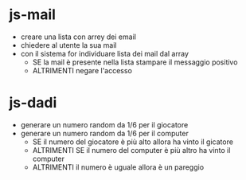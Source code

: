 # js-mail

- creare una lista con arrey dei email
- chiedere al utente la sua mail
- con il sistema for individuare lista dei mail dal array
    - SE la mail è presente nella lista stampare il messaggio positivo
    - ALTRIMENTI negare l'accesso


# js-dadi

- generare un numero random da 1/6 per il giocatore
- generare un numero random da 1/6 per il computer
    - SE il numero del giocatore è più alto allora ha vinto il gicatore
    - ALTRIMENTI SE il numero del computer è più altro ha vinto il computer
    - ALTRIMENTI il numero è uguale allora è un pareggio
